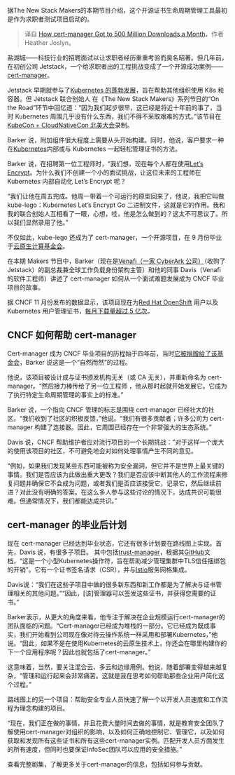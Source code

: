 
<!--
title: cert-manager月下载量达5亿的历程
cover: https://cdn.thenewstack.io/media/2024/12/7228606c-kccnc-na-24_matt-barker_ashley-davis_featured.png
-->

据The New Stack Makers的本期节目介绍，这个开源证书生命周期管理工具最初是作为求职者测试项目启动的。

> 译自 [How cert-manager Got to 500 Million Downloads a Month](https://thenewstack.io/how-cert-manager-got-to-500-million-downloads-a-month/)，作者 Heather Joslyn。

盐湖城——科技行业的招聘面试以让求职者经历重重考验而臭名昭著。但几年前，在初创公司 Jetstack，一个给求职者出的工程挑战变成了一个开源成功案例——[cert-manager](https://cert-manager.io/)。

Jetstack 早期就参与了[Kubernetes 的蓬勃发展](https://thenewstack.io/at-kubernetes-10th-anniversary-in-mountain-view-history-remembered/)，旨在帮助其他组织使用 K8s 和容器。但 Jetstack 联合创始人 在《The New Stack Makers》系列节目的“On the Road”环节中回忆道：“因为我们起步很早，这已经是将近十年前的事了，当时 Kubernetes 周围几乎没有什么东西，我们不得不采取艰难的方式。”该节目在[KubeCon + CloudNativeCon 北美大会](https://events.linuxfoundation.org/kubecon-cloudnativecon-north-america/)录制。

Barker 说，附加组件很大程度上需要从头开始构建。同时，他说，客户要求一种在[Kubernetes](https://roadmap.sh/kubernetes)内部或与 Kubernetes 一起轻松管理证书的方法。

Barker 说，在招聘第一位工程师时，“我们想，现在每个人都在使用[Let’s Encrypt](https://letsencrypt.org/)。为什么我们不创建一个小的面试挑战，让这位未来的工程师在 Kubernetes 内部自动化 Let’s Encrypt 呢？

“我们让他在周五完成。他周一带着一个可运行的原型回来了，他说，我把它叫做 kube-lego：Kubernetes Let’s Encrypt Go 二进制文件，这就是它的作用。我和我的联合创始人互相看了一眼，心想，哇，他是怎么做到的？这太不可思议了。所以我们显然录用了他。”

不仅如此，kube-lego 还成为了 cert-manager，一个开源项目，在 9 月份毕业于[云原生计算基金会](https://cncf.io/?utm_content=inline+mention)。

在本期 Makers 节目中，Barker（现在是[Venafi（一家 CyberArk 公司）](https://venafi.com/)（收购了 Jetstack）的副总裁兼全球工作负载身份架构主管）和他的同事 Davis（Venafi 的软件工程师）讲述了 cert-manager 如何从一个面试难题发展成为 CNCF 毕业项目的故事。

据 CNCF 11 月份发布的数据显示，该项目现在为[Red Hat OpenShift](https://www.openshift.com/try?utm_content=inline+mention) 用户以及 Kubernetes 用户管理证书，[每月下载量超过 5 亿次](https://www.cncf.io/announcements/2024/11/12/cloud-native-computing-foundation-announces-cert-manager-graduatio)。

## CNCF 如何帮助 cert-manager

Cert-manager 成为 CNCF 毕业项目的历程始于四年前，当时[它被捐赠给了该基金会](https://thenewstack.io/jetstacks-certificate-management-project-joins-the-cncf-sandbox-of-cloud-native-technologies/)，Barker 说这是一个“自然而然”的过程。

他说，该项目被设计成与证书颁发机构无关（或 CA 无关），并重新命名为 cert-manager。“然后接力棒传给了另一位工程师 ，他从那时起就开始发展它。它成为了执行特定生命周期管理的事实上的标准。”

Barker 说，一个指向 CNCF 管理的标志是围绕 cert-manager 已经壮大的社区。“我们收到了社区的积极反馈，”他说。“我们有很多贡献者；许多公司为 cert-manager 构建了连接器。因此，它周围已经存在一个非常强大的生态系统。”

Davis 说，CNCF 帮助维护者应对流行项目的一个长期挑战：“对于这样一个庞大的使用该项目的社区，不可避免地会对如何处理事情产生不同的意见。

“例如，如果我们发现某些东西可能被称为安全漏洞，但它并不是世界上最关键的事情。我们是否应该为此做出重大更改？我们是否应该中断其他人的工作流程来修复问题并确保它不会成为问题，或者我们是否应该接受它，记录它，然后继续前进？对此没有明确的答案。在这么多人参与这些讨论的情况下，达成共识可能很难。但通常情况下，我们都能达成共识。”

## cert-manager 的毕业后计划

现在 cert-manager 已经达到毕业状态，它还有很多计划要在路线图上实现。首先，Davis 说，有很多子项目。
其中包括[trust-manager](https://github.com/cert-manager/trust-manager)，根据其[GitHub](https://github.com/)文档，“这是一个小型Kubernetes操作符，旨在帮助减少管理集群中TLS信任捆绑包的开销”。它有一个证书签名请求（CSR），并与[Istio](https://thenewstack.io/istio-1-23-drops-the-sidecars-for-a-simpler-ambient-mesh/)服务网格集成。

Davis说：“我们在这些子项目中做的很多新东西和新工作都是为了解决与证书管理相关的其他问题。”“因此，[该]管理器可以签发这些证书，并获得您需要的证书。”

Barker表示，从更大的角度来看，他专注于解决在企业规模运行cert-manager的团队面临的问题。“Cert-manager已经成为堆栈的一部分。它已经成为既成事实，我们开始看到公司现在像对待云操作系统一样采用和部署Kubernetes，”他说。“因此，如果不是在使用Kubernetes的云原生技术上，你还会在哪里构建你的下一个应用程序呢？因此也就包括了cert-manager。”

这意味着，当然，要关注混合云、多云和边缘用例。他说，随着部署变得越来越复杂，“管理和运行起来会非常痛苦。这就是我在思考如何帮助那些企业用户简化这个过程。”

路线图上的另一个项目：帮助安全专业人员快速了解一个以开发人员速度和工作流程为理念构建的项目。

“现在，我们正在做的事情，并且花费大量时间去做的事情，就是教育安全团队了解使用cert-manager对组织的影响，以及如何正确地控制它、管理它，以及如何获取和发现所有这些证书和所有这些cert-manager实例。匹配开发人员方面发生的所有速度，但同时也要保证InfoSec团队可以应用的安全措施。”

查看完整剧集，了解更多关于cert-manager的信息，包括如何参与贡献。
